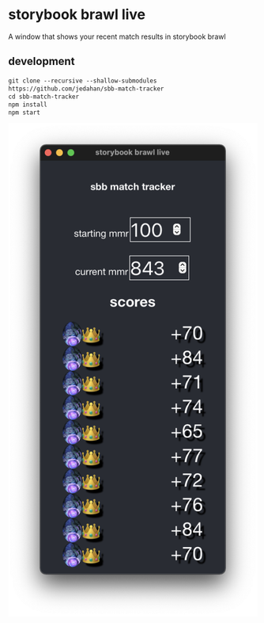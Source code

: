 # storybook brawl live

A window that shows your recent match results in storybook brawl

## development

    git clone --recursive --shallow-submodules https://github.com/jedahan/sbb-match-tracker
    cd sbb-match-tracker
    npm install
    npm start

![screenshot](screenshot.png)
